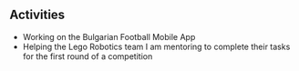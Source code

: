 ## Activities
- Working on the Bulgarian Football Mobile App
- Helping the Lego Robotics team I am mentoring to complete their tasks for the first round of a competition
